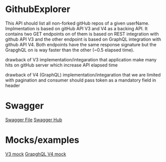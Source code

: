 # GithubExplorer
This API should list all non-forked gitHub repos of a given userName. Implmentation is based on gitHub API V3 and V4 as a backing API. It contains two GET endpoints on of them is based on REST integration with github API V3 and the other endpoint is based on GraphQL integration with github API V4. Both endpoints have the same response signature but the GrapghQL on is way faster than the other (~0.5 elapsed time).

drawback of V3 implementation/integaration that application make many hits on gitHub server which increase API elapsed time

drawback of V4 (GraphQL) implementation/integaration that we are limited with pagination and consumer should pass token as a mandatory field in header

# Swagger 
[Swagger File](https://github.com/Karim-Othman/GithubExplorer/blob/master/GithubExplorerSwagger.yaml)
[Swagger Hub ](https://app.swaggerhub.com/apis/KarimOthman/github-explorer_api/1.0.0)

# Mocks/examples
[V3 mock](https://fba7d481-7f42-40e1-b3d3-8ff8264a2620.mock.pstmn.io/githubRepo/Karim-Othman)
[GrapghQL V4 mock](https://fba7d481-7f42-40e1-b3d3-8ff8264a2620.mock.pstmn.io/githubRepo/graphql/christinatruong)
